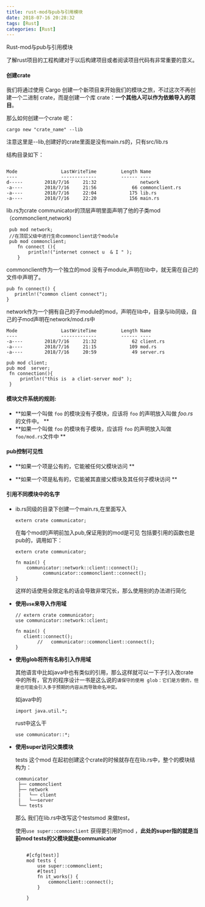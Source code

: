 ```yaml
---
title: rust-mod与pub与引用模块
date: 2018-07-16 20:28:32
tags: [Rust]
categories: [Rust]
---
```


Rust-mod与pub与引用模块<!--more-->

了解rust项目的工程构建对于以后构建项目或者阅读项目代码有非常重要的意义。

#### 创建crate

我们将通过使用 Cargo 创建一个新项目来开始我们的模块之旅，不过这次不再创建一个二进制 crate，而是创建一个库 crate：**一个其他人可以作为依赖导入的项目**。

 那么如何创建一个crate 呢：

```
cargo new "crate_name" --lib
```

注意这里是--lib,创建好的crate里面是没有main.rs的，只有src/lib.rs

结构目录如下：

```

Mode                LastWriteTime         Length Name
----                -------------         ------ ----
d-----        2018/7/16     21:32                network
-a----        2018/7/16     21:56             66 commonclient.rs
-a----        2018/7/16     22:04            175 lib.rs
-a----        2018/7/16     22:20            156 main.rs
```

lib.rs为crate communicator的顶层声明里面声明了他的子类mod（commonclient,network)

```
 pub mod network;
 //在顶层父级中进行生命commonclient这个module
 pub mod commonclient;
    fn connect (){
        println!("internet connect u  & I " );
    } 
```

commonclient作为一个独立的mod 没有子module,声明在lib中，就无需在自己的文件中声明了。

```
pub fn connect() {
   println!("common client connect");
}
```

network作为一个拥有自己的子module的mod，声明在lib中，目录与lib同级，自己的子mod声明在network/mod.rs中

```
Mode                LastWriteTime         Length Name
----                -------------         ------ ----
-a----        2018/7/16     21:32             62 client.rs
-a----        2018/7/16     21:15            109 mod.rs
-a----        2018/7/16     20:59             49 server.rs
```

```ru&amp;#39;s&amp;#39;t
pub mod client;
pub mod  server;
 fn connection(){
     println!("this is  a cliet-server mod" );
 }
```

#### 模块文件系统的规则:

* **如果一个叫做 `foo` 的模块没有子模块，应该将 `foo` 的声明放入叫做 *foo.rs* 的文件中。 **
* **如果一个叫做 `foo` 的模块有子模块，应该将 `foo` 的声明放入叫做 `foo/mod.rs`文件中 **

#### pub控制可见性

* **如果一个项是公有的，它能被任何父模块访问 **

* **如果一个项是私有的，它能被其直接父模块及其任何子模块访问 **

#### 引用不同模块中的名字

* ib.rs同级的目录下创建一个main.rs,在里面写入

  ```
  extern crate communicator;
  ```

  在每个mod的声明前加入pub,保证用到的mod是可见 包括要引用的函数也是pub的，调用如下：

  ```
  extern crate communicator;
  
  fn main() {
      communicator::network::client::connect();
            communicator::commonclient::connect();
  }
  ```

  这样的话使用全限定名的话会导致非常冗长，那么使用别的办法进行简化

* **使用`use`来导入作用域**

  ```
  // extern crate communicator;
  use communicator::network::client;
  
  fn main() {
     client::connect();
          //   communicator::commonclient::connect();
  }
  
  ```

* **使用glob将所有名称引入作用域**

  其他语言中比如java中也有类似的引用，那么这样就可以一下子引入改crate中的所有，官方的程序设计一书是这么说的``请保守的使用 glob：它们是方便的，但是也可能会引入多于预期的内容从而导致命名冲突。 ``

  如java中的

  ```
  import java.util.*;
  ```

  rust中这么干

  ```
  use communicator::*;
  ```

* **使用super访问父类模块**

  tests 这个mod 在起初创建这个crate的时候就存在在lib.rs中，整个的模块结构为：

  ```
  communicator
   ├── commonclient
   ├── network
   |   └── client
   |   └──server
   └── tests
  ```

  那么 我们在lib.rs中改写这个testsmod 来做test，

  使用` use super::commonclient ` 获得要引用的mod ，**此处的super指的就是当前mod tests的父模块就是communicator**

  ```
  
      #[cfg(test)]
      mod tests {
          use super::commonclient;
          #[test]
          fn it_works() {
              commonclient::connect();
          }
  
      }
  ```

  









